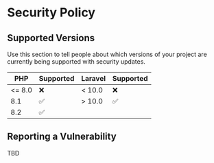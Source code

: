 # Security Policy

## Supported Versions

Use this section to tell people about which versions of your project are
currently being supported with security updates.

| PHP    | Supported          | Laravel | Supported          |
|--------|--------------------|---------|--------------------|
| <= 8.0 | :x:                | < 10.0  | :x:                |
| 8.1    | :white_check_mark: | > 10.0  | :white_check_mark: |
| 8.2    | :white_check_mark: |         |                    |

## Reporting a Vulnerability

TBD
